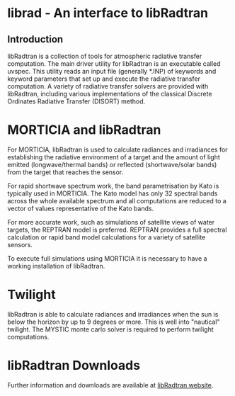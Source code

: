 # librad - An interface to libRadtran
## Introduction
libRadtran is a collection of tools for atmospheric radiative transfer computation. 
The main driver utility for libRadtran is an executable called uvspec. This utility
reads an input file (generally *.INP) of keywords and keyword parameters that set up
and execute the radiative transfer computation. A variety of radiative transfer solvers
are provided with libRadtran, including various implementations of the classical Discrete Ordinates
Radiative Transfer (DISORT) method.

# MORTICIA and libRadtran
For MORTICIA, libRadtran is used to calculate radiances and irradiances for establishing the
radiative environment of a target and the amount of light emitted (longwave/thermal bands) or reflected
(shortwave/solar bands) from the target that reaches the sensor.

For rapid shortwave spectrum work, the band parametrisation by Kato is typically used in MORTICIA.
The Kato model has only 32 spectral bands across the whole available spectrum and all computations
are reduced to a vector of values representative of the Kato bands.

For more accurate work, such as simulations of satellite views of water targets, the REPTRAN
model is preferred. REPTRAN provides a full spectral calculation or rapid band model calculations
for a variety of satellite sensors.

To execute full simulations using MORTICIA it is necessary to have a working installation of
libRadtran.

# Twilight
libRadtran is able to calculate radiances and irradiances when the sun is below the horizon by up
to 9 degrees or more. This is well into "nautical" twilight. The MYSTIC monte carlo solver is
required to perform twilight computations.

# libRadtran Downloads
Further information and downloads are available at [libRadtran website](http://www.libradtran.org).


 

 
 
 

